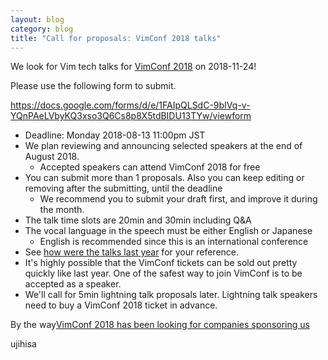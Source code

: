 ```yaml
---
layout: blog
category: blog
title: "Call for proposals: VimConf 2018 talks"
---
```


We look for Vim tech talks for [VimConf 2018](https://vimconf.vim-jp.org/2018/) on 2018-11-24!

Please use the following form to submit.

<https://docs.google.com/forms/d/e/1FAIpQLSdC-9bIVq-v-YQnPAeLVbyKQ3xso3Q6Cs8p8X5tdBIDU13TYw/viewform>

* Deadline: Monday 2018-08-13 11:00pm JST
* We plan reviewing and announcing selected speakers at the end of August 2018.
    * Accepted speakers can attend VimConf 2018 for free
* You can submit more than 1 proposals. Also you can keep editing or removing after the submitting, until the deadline
    * We recommend you to submit your draft first, and improve it during the month.
* The talk time slots are 20min and 30min including Q&A
* The vocal language in the speech must be either English or Japanese
    * English is recommended since this is an international conference
* See [how were the talks last year](https://vim-jp.org/blog/2018/04/23/publishing-vimconf2017-videos.html) for your reference.
* It's highly possible that the VimConf tickets can be sold out pretty quickly like last year. One of the safest way to join VimConf is to be accepted as a speaker.
* We'll call for 5min lightning talk proposals later. Lightning talk speakers need to buy a VimConf 2018 ticket in advance.

By the way[VimConf 2018 has been looking for companies sponsoring us](https://vim-jp.org/blog/2018/06/07/VimConf2018-sponsor-en.html)

ujihisa
